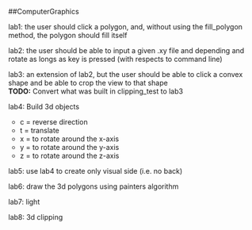 ##ComputerGraphics

<p>lab1: the user should click a polygon, and, without using the fill_polygon method, the polygon should fill itself</p>

<p>lab2: the user should be able to input a given .xy file and depending and rotate as longs as key is pressed (with respects to command line)</p>

<p>lab3: an extension of lab2, but the user should be able to click a convex shape and be able to crop the view to that shape<br>
<b>TODO:</b> Convert what was built in clipping_test to lab3</p>

<p>lab4: Build 3d objects
<ul style="list-style-type:circle">
<li>c = reverse direction</li>
<li>t = translate</li>
<li>x = to rotate around the x-axis</li>
<li>y = to rotate around the y-axis</li>
<li>z = to rotate around the z-axis</li></ul>

<p>lab5: use lab4 to create only visual side (i.e. no back)</p>
<p>lab6: draw the 3d polygons using painters algorithm</p>
<p>lab7: light</p>
<p>lab8: 3d clipping</p>
